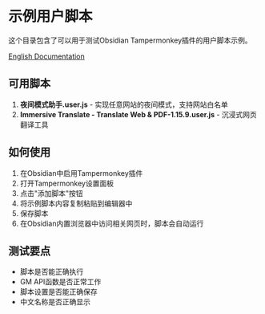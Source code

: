 # 示例用户脚本

这个目录包含了可以用于测试Obsidian Tampermonkey插件的用户脚本示例。

[English Documentation](README_EN.md)

## 可用脚本

1. **夜间模式助手.user.js** - 实现任意网站的夜间模式，支持网站白名单
2. **Immersive Translate - Translate Web & PDF-1.15.9.user.js** - 沉浸式网页翻译工具

## 如何使用

1. 在Obsidian中启用Tampermonkey插件
2. 打开Tampermonkey设置面板
3. 点击"添加脚本"按钮
4. 将示例脚本内容复制粘贴到编辑器中
5. 保存脚本
6. 在Obsidian内置浏览器中访问相关网页时，脚本会自动运行

## 测试要点

- 脚本是否能正确执行
- GM API函数是否正常工作
- 脚本设置是否能正确保存
- 中文名称是否正确显示 